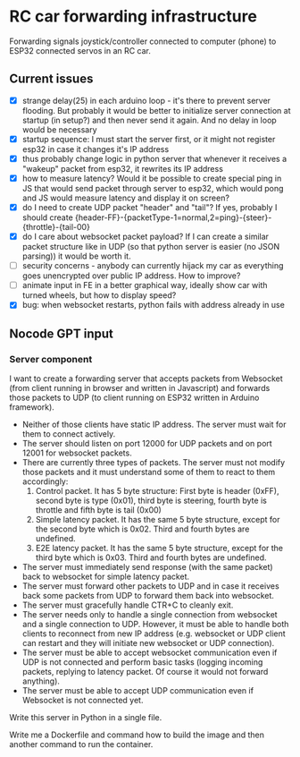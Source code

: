 # RC car forwarding infrastructure
Forwarding signals joystick/controller connected to computer (phone) to ESP32 connected servos in an RC car.

## Current issues
- [x] strange delay(25) in each arduino loop - it's there to prevent server flooding. But probably it would be better to initialize server connection at startup (in setup?) and then never send it again. And no delay in loop would be necessary
- [x] startup sequence: I must start the server first, or it might not register esp32 in case it changes it's IP address
- [x] thus probably change logic in python server that whenever it receives a "wakeup" packet from esp32, it rewrites its IP address
- [x] how to measure latency? Would it be possible to create special ping in JS that would send packet through server to esp32, which would pong and JS would measure latency and display it on screen? 
- [x] do I need to create UDP packet "header" and "tail"? If yes, probably I should create {header-FF}-{packetType-1=normal,2=ping}-{steer}-{throttle}-{tail-00}
- [x] do I care about websocket packet payload? If I can create a similar packet structure like in UDP (so that python server is easier (no JSON parsing)) it would be worth it.
- [ ] security concerns - anybody can currently hijack my car as everything goes unencrypted over public IP address. How to improve?
- [ ] animate input in FE in a better graphical way, ideally show car with turned wheels, but how to display speed?
- [x] bug: when websocket restarts, python fails with address already in use

## Nocode GPT input
### Server component
I want to create a forwarding server that accepts packets from Websocket (from client running in browser and written in Javascript) and forwards those packets to UDP (to client running on ESP32 written in Arduino framework).
- Neither of those clients have static IP address. The server must wait for them to connect actively.
- The server should listen on port 12000 for UDP packets and on port 12001 for websocket packets.
- There are currently three types of packets. The server must not modify those packets and it must understand some of them to react to them accordingly:
   1. Control packet. It has 5 byte structure: First byte is header (0xFF), second byte is type (0x01), third byte is steering, fourth byte is throttle and fifth byte is tail (0x00)
   2. Simple latency packet. It has the same 5 byte structure, except for the second byte which is 0x02. Third and fourth bytes are undefined.
   3. E2E latency packet. It has the same 5 byte structure, except for the third byte which is 0x03. Third and fourth bytes are undefined.
- The server must immediately send response (with the same packet) back to websocket for simple latency packet.
- The server must forward other packets to UDP and in case it receives back some packets from UDP to forward them back into websocket.
- The server must gracefully handle CTR+C to cleanly exit.
- The server needs only to handle a single connection from websocket and a single connection to UDP. However, it must be able to handle both clients to reconnect from new IP address (e.g. websocket or UDP client can restart and they will initiate new websocket or UDP connection).
- The server must be able to accept websocket communication even if UDP is not connected and perform basic tasks (logging incoming packets, replying to latency packet. Of course it would not forward anything).
- The server must be able to accept UDP communication even if Websocket is not connected yet.

Write this server in Python in a single file.

Write me a Dockerfile and command how to build the image and then another command to run the container.
